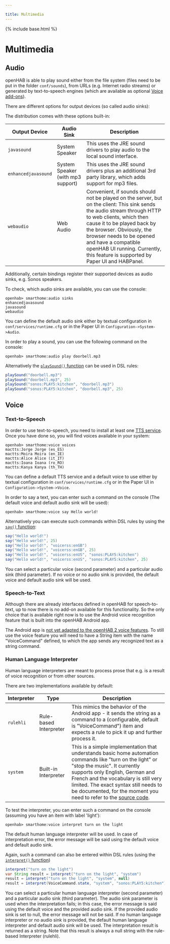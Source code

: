 ```yaml
---

title: Multimedia
---
```


{% include base.html %}

# Multimedia

## Audio

openHAB is able to play sound either from the file system (files need to be put in the folder `conf/sounds`), from URLs (e.g. Internet radio streams) or generated by text-to-speech engines (which are available as optional [Voice add-ons](/addons/voices.html)).

There are different options for output devices (so called audio sinks):

The distribution comes with these options built-in:

| Output Device       | Audio Sink                        | Description |
|---------------------|-----------------------------------|-------------|
| `javasound`         | System Speaker                    | This uses the JRE sound drivers to play audio to the local sound interface. |
| `enhancedjavasound` | System Speaker (with mp3 support) | This uses the JRE sound drivers plus an additional 3rd party library, which adds support for mp3 files. |
| `webaudio`          | Web Audio                         | Convenient, if sounds should not be played on the server, but on the client: This sink sends the audio stream through HTTP to web clients, which then cause it to be played back by the browser. Obviously, the browser needs to be opened and have a compatible openHAB UI running. Currently, this feature is supported by Paper UI and HABPanel. |

Additionally, certain bindings register their supported devices as audio sinks, e.g. Sonos speakers.

To check, which audio sinks are available, you can use the console:

```text
openhab> smarthome:audio sinks
enhancedjavasound
javasound
webaudio
```

You can define the default audio sink either by textual configuration in `conf/services/runtime.cfg` or in the Paper UI in `Configuration->System->Audio`.

In order to play a sound, you can use the following command on the console:

```text
openhab> smarthome:audio play doorbell.mp3
```

Alternatively the [`playSound()` function](https://www.eclipse.org/smarthome/documentation/javadoc/org/eclipse/smarthome/model/script/actions/Audio.html#playSound-java.lang.String-) can be used in DSL rules:

```java
playSound("doorbell.mp3")
playSound("doorbell.mp3", 25)
playSound("sonos:PLAY5:kitchen", "doorbell.mp3")
playSound("sonos:PLAY5:kitchen", "doorbell.mp3", 25)
```

## Voice

### Text-to-Speech

In order to use text-to-speech, you need to install at least one [TTS service](/addons/voices.html).
Once you have done so, you will find voices available in your system:

```text
openhab> smarthome:voice voices
mactts:Jorge Jorge (es_ES)
mactts:Moira Moira (en_IE)
mactts:Alice Alice (it_IT)
mactts:Ioana Ioana (ro_RO)
mactts:Kanya Kanya (th_TH)
```

You can define a default TTS service and a default voice to use either by textual configuration in `conf/services/runtime.cfg` or in the Paper UI in `Configuration->System->Voice`.

In order to say a text, you can enter such a command on the console (The default voice and default audio sink will be used):

```text
openhab> smarthome:voice say Hello world!
```

Alternatively you can execute such commands within DSL rules by using the [`say()` function](https://www.eclipse.org/smarthome/documentation/javadoc/org/eclipse/smarthome/core/voice/VoiceManager.html#say-java.lang.String-):

```java
say("Hello world!")
say("Hello world!", 25)
say("Hello world!", "voicerss:enGB")
say("Hello world!", "voicerss:enGB", 25)
say("Hello world!", "voicerss:enUS", "sonos:PLAY5:kitchen")
say("Hello world!", "voicerss:enUS", "sonos:PLAY5:kitchen", 25)
```

You can select a particular voice (second parameter) and a particular audio sink (third parameter).
If no voice or no audio sink is provided, the default voice and default audio sink will be used.

### Speech-to-Text

Although there are already interfaces defined in openHAB for speech-to-text, up to now there is no add-on available for this functionality.
So the only choice that is available right now is to use the Android voice recognition feature that is built into the openHAB Android app.

The Android app is [not yet adapted to the openHAB 2 voice features](https://github.com/openhab/openhab-android/issues/242).
To still use the voice feature you will need to have a String item with the name "VoiceCommand" defined, to which the app sends any recognized text as a string command.

### Human Language Interpreter

Human language interpreters are meant to process prose that e.g. is a result of voice recognition or from other sources.

There are two implementations available by default:

| Interpreter | Type                   | Description |
|-------------|------------------------|-------------|
| `rulehli`   | Rule-based Interpreter | This mimics the behavior of the Android app - it sends the string as a command to a (configurable, default is "VoiceCommand") item and expects a rule to pick it up and further process it. |
| `system`    | Built-in Interpreter   | This is a simple implementation that understands basic home automation commands like "turn on the light" or "stop the music". It currently supports only English, German and French and the vocabulary is still very limited. The exact syntax still needs to be documented, for the moment you need to refer to the [source code](https://github.com/eclipse/smarthome/blob/master/bundles/core/org.eclipse.smarthome.core.voice/src/main/java/org/eclipse/smarthome/core/voice/internal/text/StandardInterpreter.java#L37). |

To test the interpreter, you can enter such a command on the console (assuming you have an item with label 'light'):

```text
openhab> smarthome:voice interpret turn on the light
```

The default human language interpreter will be used.
In case of interpretation error, the error message will be said using the default voice and default audio sink.

Again, such a command can also be entered within DSL rules (using the [`interpret()` function](https://www.eclipse.org/smarthome/documentation/javadoc/org/eclipse/smarthome/core/voice/VoiceManager.html#interpret-java.lang.String-))

```java
interpret("turn on the light")
var String result = interpret("turn on the light", "system")
result = interpret("turn on the light", "system", null)
result = interpret(VoiceCommand.state, "system", "sonos:PLAY5:kitchen")
```

You can select a particular human language interpreter (second parameter) and a particular audio sink (third parameter).
The audio sink parameter is used when the interpretation fails; in this case, the error message is said using the default voice and the provided audio sink.
If the provided audio sink is set to null, the error message will not be said.
If no human language interpreter or no audio sink is provided, the default human language interpreter and default audio sink will be used.
The interpretation result is returned as a string.
Note that this result is always a null string with the rule-based Interpreter (rulehli).
